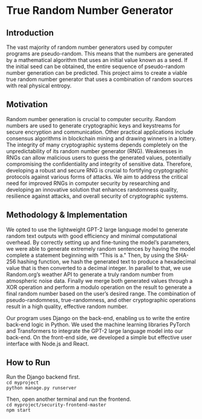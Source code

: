 # True Random Number Generator

## Introduction
The vast majority of random number generators used by computer programs are pseudo-random. This means that the numbers are generated by a mathematical algorithm that uses an initial value known as a seed. If the initial seed can be obtained, the entire sequence of pseudo-random number generation can be predicted. This project aims to create a viable true random number generator that uses a combination of random sources with real physical entropy. 

## Motivation
Random number generation is crucial to computer security. Random numbers are used to generate cryptographic keys and keystreams for secure encryption and communication. Other practical applications include consensus algorithms in blockchain mining and drawing winners in a lottery. The integrity of many cryptographic systems depends completely on the unpredictability of its random number generator (RNG). Weaknesses in RNGs can allow malicious users to guess the generated values, potentially compromising the confidentiality and integrity of sensitive data. Therefore, developing a robust and secure RNG is crucial to fortifying cryptographic protocols against various forms of attacks. We aim to address the critical need for improved RNGs in computer security by researching and developing an innovative solution that enhances randomness quality, resilience against attacks, and overall security of cryptographic systems.

## Methodology & Implementation

We opted to use the lightweight GPT-2 large language model to generate random text outputs with good efficiency and minimal computational overhead. By correctly setting up and fine-tuning the model’s parameters, we were able to generate extremely random sentences by having the model complete a statement beginning with “This is a." Then, by using the SHA-256 hashing function, we hash the generated text to produce a hexadecimal value that is then converted to a decimal integer. In parallel to that, we use Random.org’s weather API to generate a truly random number from atmospheric noise data. Finally we merge both generated values through a XOR operation and perform a modulo operation on the result to generate a final random number based on the user’s desired range. The combination of pseudo-randomness, true-randomness, and other cryptographic operations result in a high quality, effective random number. 

Our program uses Django on the back-end, enabling us to write the entire back-end logic in Python. We used the machine learning libraries PyTorch and Transformers to integrate the GPT-2 large language model into our back-end. On the front-end side, we developed a simple but effective user interface with Node.js and React. 

## How to Run

Run the Django backend first.  
`cd myproject`  
`python manage.py runserver`  

Then, open another terminal and run the frontend.   
`cd myproject/security-frontend-master`  
`npm start`
